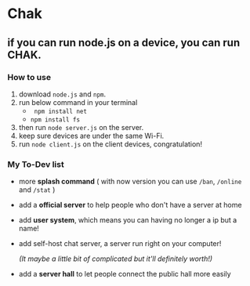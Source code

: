 # Chak
## if you can run node.js on a device, you can run CHAK.

### How to use
1. download `node.js` and `npm`.
2. run below command in your terminal
    - ` npm install net`
    - `npm install fs`
3. then run `node server.js` on the server.
4. keep sure devices are under the same Wi-Fi.
5. run `node client.js` on the client devices, congratulation!


### My To-Dev list
- more **splash command** ( with now version you can use `/ban`, `/online` and `/stat` )
- add a **official server** to help people who don't have a server at home
- add **user system**, which means you can having no longer a ip but a name!
- add self-host chat server, a server run right on your computer!

  *(It maybe a little bit of complicated but it'll definitely worth!)*
- add a **server hall** to let people connect the public hall more easily
